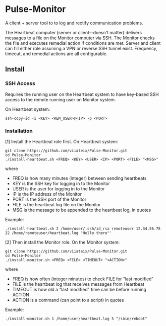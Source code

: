 Pulse-Monitor
================================================================================

A client + server tool to to log and rectify communication problems. 

The Heartbeat computer (server or client--doesn't matter) delivers messages to a file on the Monitor computer via SSH. The Monitor checks the file and executes remedial action if conditions are met. Server and client can fill either role assuming a VPN or reverse SSH tunnel exist. Frequency, timeout, and remedial actions are all configurable.


Install
-------------------------------------------------------------------------------

### SSH Access

Requires the running user on the Heartbeat system to have key-based SSH access to the remote running user on Monitor system.

On Heartbeat system:

```
ssh-copy-id -i <KEY> <REM_USER>@<IP> -p <PORT>
```



### Installation

[1] Install the Heartbeat role first. On Heartbeat system:

```
git clone https://github.com/viiateix/Pulse-Monitor.git
cd Pulse-Monitor
./install-heartbeat.sh <FREQ> <KEY> <USER> <IP> <PORT> <FILE> "<MSG>"
```

where 

- FREQ is how many minutes (integer) between sending heartbeats
- KEY is the SSH key for logging in to the Monitor
- USER is the user for logging in to the Monitor
- IP is the IP address of the Monitor
- PORT is the SSH port of the Monitor
- FILE is the heartbeat log file on the Monitor
- MSG is the message to be appended to the heartbeat log, in quotes

Example:

```
./install-heartbeat.sh 2 /home/user/.ssh/id_rsa remoteuser 12.34.56.78 22 /home/remoteuser/heartbeat.log "Hello there"'
```

[2] Then install the Monitor role. On the Monitor system:

```
git clone https://github.com/viiateix/Pulse-Monitor.git
cd Pulse-Monitor
./install-monitor.sh <FREQ> <FILE> <TIMEOUT> "<ACTION>"
```

where

- FREQ is how often (integer minutes) to check FILE for "last modified"
- FILE is the heartbeat log that receives messages from Heartbeat
- TIMEOUT is how old a "last modified" time can be before running ACTION
- ACTION is a command (can point to a script) in quotes

Example:

```
./install-monitor.sh 1 /home/user/heartbeat.log 5 "/sbin/reboot"
```

